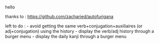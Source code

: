 hello

thanks to : https://github.com/zacharied/autofurigana

left to do :
    - avoid getting the same verb+conjugation+auxiliaires (or adj+conjugation) using the history
    - display the verb/adj history through a burger menu
    - display the daily kanji through a burger menu